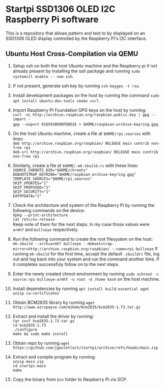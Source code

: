 # Startpi SSD1306 OLED I2C Raspberry Pi software
This is a repository that allows pattern and text to by displayed on an SSD1306 OLED display controlled by the Raspberry Pi's I2C interface.
## Ubuntu Host Cross-Compilation via QEMU
1. Setup ssh on both the host Ubuntu machine and the Raspberry pi if not already present by installing the ssh package and running `sudo systemctl enable -- now ssh`.
2. If not present, generate ssh key by running `ssh-keygen -t rsa`.
3. Install development packages on the host by running the command `sudo apt install ubuntu-dev-tools cmake curl`.
4. Import Raspberry PI Foundation GPG keys on the host by running:\
  `curl -sL http://archive.raspbian.org/raspbian.public.key | gpg --import -`\
  `gpg --export 9165938D90FDDD2E > $HOME/raspbian-archive-keyring.gpg`.

5. On the host Ubuntu machine, create a file at `$HOME/rpi.sources` with lines:\
  `deb http://archive.raspbian.org/raspbian/ RELEASE main contrib non-free rpi`\
  `deb-src http://archive.raspbian.org/raspbian/ RELEASE main contrib non-free rpi`

6. Similarly, create a file at `$HOME/.mk-sbuild.rc` with these lines:\
  `SOURCE_CHROOTS_DIR="$HOME/chroots"`\
  `DEBOOTSTRAP_KEYRING="$HOME/raspbian-archive-keyring.gpg"`\
  `TEMPLATE_SOURCES="$HOME/rpi.sources"`\
  `SKIP_UPDATES="1"`\
  `SKIP_PROPOSED="1"`\
  `SKIP_SECURITY="1"`\
  `EATMYDATA="1"`

7. Check the architecture and system of the Raspberry Pi by running the following commands on the device:\
   `dpkg --print-architecture`\
   `cat /etc/os-release`\
   Keep note of them for the next steps. In my case those values were `armhf` and `bullseye` respectively.
   
8. Run the following command to create the root filesystem on the host:\
   `mk-sbuild --arch=armhf bullseye --debootstrap-mirror=http://archive.raspbian.org/raspbian/ --name=rpi-bullseye`
   If running `mk-sbuild` for the first time, accept the default `.sbuildrc` file, log out and log back into your system and run the command another time. If it completes successfuly follow on to the next steps.

9. Enter the newly created chroot environment by running `sudo schroot -c source:rpi-bullseye-armhf -u root -d /home bash` on the host machine.
10. Install dependencies by running `apt install build-essential wget unzip ca-certificates`
11. Obtain BCM2835 library by running `wget http://www.airspayce.com/mikem/bcm2835/bcm2835-1.73.tar.gz`
12. Extract and install the driver by running:\
    `tar zxvf bcm2835-1.73.tar.gz`\
    `cd bcm2835-1.73`\
    `./configure`\
    `make && sudo make install`

13. Obtain repo by running `wget https://github.com/jgouletlact/startpi/archive/refs/heads/main.zip`
14. Extract and compile program by running:\
    `unzip main.zip`\
    `cd startpi-main`\
    `make`
    
15. Copy the binary from `bin` folder to Raspberry Pi via SCP.
   

